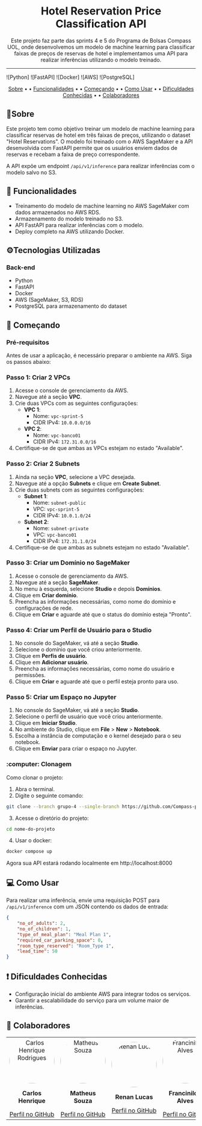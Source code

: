 
<h1 align="center">Hotel Reservation Price Classification API</h1>

<p align="center">Este projeto faz parte das sprints 4 e 5 do Programa de Bolsas Compass UOL, onde desenvolvemos um modelo de machine learning para classificar faixas de preços de reservas de hotel e implementamos uma API para realizar inferências utilizando o modelo treinado.</p>

<hr>

![Python]
![FastAPI]
![Docker]
![AWS]
![PostgreSQL]

<p align="center">
  <a href="#about">Sobre</a> • • 
  <a href="#functionalities">Funcionalidades</a> • • 
  <a href="#start">Começando</a> • • 
  <a href="#usage">Como Usar</a> • • 
  <a href="#difficulties">Dificuldades Conhecidas</a> • • 
  <a href="#contributors">Colaboradores</a>
</p>

<h2 id="about">📝Sobre</h2>
Este projeto tem como objetivo treinar um modelo de machine learning para classificar reservas de hotel em três faixas de preços, utilizando o dataset "Hotel Reservations". O modelo foi treinado com o AWS SageMaker e a API desenvolvida com FastAPI permite que os usuários enviem dados de reservas e recebam a faixa de preço correspondente.

A API expõe um endpoint `/api/v1/inference` para realizar inferências com o modelo salvo no S3.

<h2 id="functionalities">📌 Funcionalidades</h2>
<ul>
  <li>Treinamento do modelo de machine learning no AWS SageMaker com dados armazenados no AWS RDS.</li>
  <li>Armazenamento do modelo treinado no S3.</li>
  <li>API FastAPI para realizar inferências com o modelo.</li>
  <li>Deploy completo na AWS utilizando Docker.</li>
</ul>

<h2 id="technologies">⚙️Tecnologias Utilizadas</h2>
<h3>Back-end</h3>
<ul>
  <li>Python</li>
  <li>FastAPI</li>
  <li>Docker</li>
  <li>AWS (SageMaker, S3, RDS)</li>
  <li>PostgreSQL para armazenamento do dataset</li>
</ul>

<h2 id="inicio">🚀 Começando</h2>

<h3>Pré-requisitos</h3>
Antes de usar a aplicação, é necessário preparar o ambiente na AWS. Siga os passos abaixo:

### Passo 1: Criar 2 VPCs
1. Acesse o console de gerenciamento da AWS.
2. Navegue até a seção **VPC**.
3. Crie duas VPCs com as seguintes configurações:
   - **VPC 1**:
     - Nome: `vpc-sprint-5`
     - CIDR IPv4: `10.0.0.0/16`
   - **VPC 2**:
     - Nome: `vpc-banco01`
     - CIDR IPv4: `172.31.0.0/16`
4. Certifique-se de que ambas as VPCs estejam no estado "Available".

### Passo 2: Criar 2 Subnets
1. Ainda na seção **VPC**, selecione a VPC desejada.
2. Navegue até a opção **Subnets** e clique em **Create Subnet**.
3. Crie duas subnets com as seguintes configurações:
   - **Subnet 1**:
     - Nome: `subnet-public`
     - VPC: `vpc-sprint-5`
     - CIDR IPv4: `10.0.1.0/24`
   - **Subnet 2**:
     - Nome: `subnet-private`
     - VPC: `vpc-banco01`
     - CIDR IPv4: `172.31.1.0/24`
4. Certifique-se de que ambas as subnets estejam no estado "Available".

### Passo 3: Criar um Domínio no SageMaker
1. Acesse o console de gerenciamento da AWS.
2. Navegue até a seção **SageMaker**.
3. No menu à esquerda, selecione **Studio** e depois **Domínios**.
4. Clique em **Criar domínio**.
5. Preencha as informações necessárias, como nome do domínio e configurações de rede.
6. Clique em **Criar** e aguarde até que o status do domínio esteja "Pronto".

### Passo 4: Criar um Perfil de Usuário para o Studio
1. No console do SageMaker, vá até a seção **Studio**.
2. Selecione o domínio que você criou anteriormente.
3. Clique em **Perfis de usuário**.
4. Clique em **Adicionar usuário**.
5. Preencha as informações necessárias, como nome do usuário e permissões.
6. Clique em **Criar** e aguarde até que o perfil esteja pronto para uso.

### Passo 5: Criar um Espaço no Jupyter
1. No console do SageMaker, vá até a seção **Studio**.
2. Selecione o perfil de usuário que você criou anteriormente.
3. Clique em **Iniciar Studio**.
4. No ambiente do Studio, clique em **File** > **New** > **Notebook**.
5. Escolha a instância de computação e o kernel desejado para o seu notebook.
6. Clique em **Enviar** para criar o espaço no Jupyter.

<h3>:computer: Clonagem</h3>
<p>Como clonar o projeto:</p>

<ol type="1">
  <li>Abra o terminal.</li>
  <li>Digite o seguinte comando:</li>
</ol>

```bash
git clone --branch grupo-4 --single-branch https://github.com/Compass-pb-aws-2024-JULHO-A/sprints-4-5-pb-aws-julho-a.git
```

<ol start="3" type="1">
  <li>Acesse o diretório do projeto:</li>
</ol>

```bash
cd nome-do-projeto
```

<ol start="4" type="1">
  <li>Usar o docker:</li>
</ol>

```bash
docker compose up
```

<p>Agora sua API estará rodando localmente em http://localhost:8000</p>

<h2 id="usage">💻 Como Usar</h2>
<p>Para realizar uma inferência, envie uma requisição POST para <code>/api/v1/inference</code> com um JSON contendo os dados de entrada:</p>

```json
{
    "no_of_adults": 2,
    "no_of_children": 1,
    "type_of_meal_plan": "Meal Plan 1",
    "required_car_parking_space": 0,
    "room_type_reserved": "Room_Type 1",
    "lead_time": 50
}
```

<h2 id="difficulties">❗ Dificuldades Conhecidas</h2>
<ul>
  <li>Configuração inicial do ambiente AWS para integrar todos os serviços.</li>
  <li>Garantir a escalabilidade do serviço para um volume maior de inferências.</li>
</ul>

<h2 id="contributors">🤝 Colaboradores</h2>

<table>
  <tr>
    <td align="center">
      <a href="https://github.com/carlosrodrigues07">
        <img src="https://avatars.githubusercontent.com/u/127802040?v=4" width="120" alt="Carlos Henrique Rodrigues" style="border-radius: 50%;">
      </a>
      <p><strong>Carlos Henrique</strong></p>
      <a href="https://github.com/carlosrodrigues07">Perfil no GitHub</a>
    </td>
    <td align="center">
      <a href="https://github.com/Matheus-Dev-Souza">
        <img src="https://avatars.githubusercontent.com/u/96189442?v=4" width="120" alt="Matheus Souza" style="border-radius: 50%;">
      </a>
      <p><strong>Matheus Souza</strong></p>
      <a href="https://github.com/Matheus-Dev-Souza">Perfil no GitHub</a>
    </td>
    <td align="center">
      <a href="https://github.com/RenanLM">
        <img src="https://avatars.githubusercontent.com/u/99264208?v=4" width="120" alt="Renan Lucas" style="border-radius: 50%;">
      </a>
      <p><strong>Renan Lucas</strong></p>
      <a href="https://github.com/RenanLM">Perfil no GitHub</a>
    </td>
    <td align="center">
      <a href="https://github.com/FrancinildoAlves">
        <img src="https://avatars.githubusercontent.com/u/150152699?v=4 "width="120" alt="Francinildo Alves" style="border-radius: 50%;">
      </a>
      <p><strong>Francinildo Alves</strong></p>
      <a href="https://github.com/FrancinildoAlves">Perfil no GitHub</a>
    </td>
  </tr>
</table>

